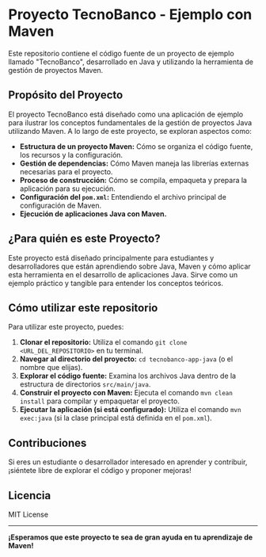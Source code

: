 # Proyecto TecnoBanco - Ejemplo con Maven

Este repositorio contiene el código fuente de un proyecto de ejemplo llamado "TecnoBanco", desarrollado en Java y utilizando la herramienta de gestión de proyectos Maven.

## Propósito del Proyecto

El proyecto TecnoBanco está diseñado como una aplicación de ejemplo para ilustrar los conceptos fundamentales de la gestión de proyectos Java utilizando Maven. A lo largo de este proyecto, se exploran aspectos como:

* **Estructura de un proyecto Maven:** Cómo se organiza el código fuente, los recursos y la configuración.
* **Gestión de dependencias:** Cómo Maven maneja las librerías externas necesarias para el proyecto.
* **Proceso de construcción:** Cómo se compila, empaqueta y prepara la aplicación para su ejecución.
* **Configuración del `pom.xml`:** Entendiendo el archivo principal de configuración de Maven.
* **Ejecución de aplicaciones Java con Maven.**

## ¿Para quién es este Proyecto?

Este proyecto está diseñado principalmente para estudiantes y desarrolladores que están aprendiendo sobre Java, Maven y cómo aplicar esta herramienta en el desarrollo de aplicaciones Java. Sirve como un ejemplo práctico y tangible para entender los conceptos teóricos.

## Cómo utilizar este repositorio

Para utilizar este proyecto, puedes:

1. **Clonar el repositorio:** Utiliza el comando `git clone <URL_DEL_REPOSITORIO>` en tu terminal.
2. **Navegar al directorio del proyecto:** `cd tecnobanco-app-java` (o el nombre que elijas).
3. **Explorar el código fuente:** Examina los archivos Java dentro de la estructura de directorios `src/main/java`.
4. **Construir el proyecto con Maven:** Ejecuta el comando `mvn clean install` para compilar y empaquetar el proyecto.
5. **Ejecutar la aplicación (si está configurado):** Utiliza el comando `mvn exec:java` (si la clase principal está definida en el `pom.xml`).

## Contribuciones

Si eres un estudiante o desarrollador interesado en aprender y contribuir, ¡siéntete libre de explorar el código y proponer mejoras!

## Licencia

MIT License

---

**¡Esperamos que este proyecto te sea de gran ayuda en tu aprendizaje de Maven!**